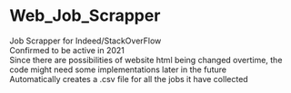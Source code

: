 # Web_Job_Scrapper
Job Scrapper for Indeed/StackOverFlow  
Confirmed to be active in 2021  
Since there are possibilities of website html being changed overtime, the code might need some implementations later in the future  
Automatically creates a .csv file for all the jobs it have collected
